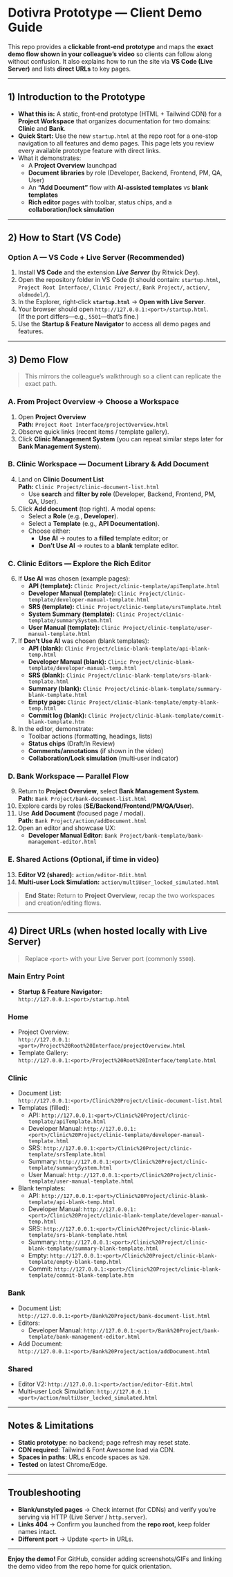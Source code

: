 # Dotivra Prototype — Client Demo Guide

This repo provides a **clickable front‑end prototype** and maps the **exact demo flow shown in your colleague’s video** so clients can follow along without confusion. It also explains how to run the site via **VS Code (Live Server)** and lists **direct URLs** to key pages.

---

## 1) Introduction to the Prototype

- **What this is:** A static, front‑end prototype (HTML + Tailwind CDN) for a **Project Workspace** that organizes documentation for two domains: **Clinic** and **Bank**.
- **Quick Start:** Use the new `startup.html` at the repo root for a one-stop navigation to all features and demo pages. This page lets you review every available prototype feature with direct links.
- What it demonstrates:
  - A **Project Overview** launchpad
  - **Document libraries** by role (Developer, Backend, Frontend, PM, QA, User)
  - An **“Add Document”** flow with **AI‑assisted templates** vs **blank templates**
  - **Rich editor** pages with toolbar, status chips, and a **collaboration/lock simulation**

---

## 2) How to Start (VS Code)

### Option A — VS Code + Live Server (Recommended)
1. Install **VS Code** and the extension **_Live Server_** (by Ritwick Dey).
2. Open the repository folder in VS Code (it should contain: `startup.html`, `Project Root Interface/`, `Clinic Project/`, `Bank Project/`, `action/`, `oldmodel/`).
3. In the Explorer, right‑click **`startup.html`** → **Open with Live Server**.
4. Your browser should open `http://127.0.0.1:<port>/startup.html`.  
   (If the port differs—e.g., `5501`—that’s fine.)
5. Use the **Startup & Feature Navigator** to access all demo pages and features.

---

## 3) Demo Flow

> This mirrors the colleague’s walkthrough so a client can replicate the exact path.

### A. From Project Overview → Choose a Workspace
1. Open **Project Overview**  
   **Path:** `Project Root Interface/projectOverview.html`
2. Observe quick links (recent items / template gallery).
3. Click **Clinic Management System** (you can repeat similar steps later for **Bank Management System**).

### B. Clinic Workspace — Document Library & Add Document
4. Land on **Clinic Document List**  
   **Path:** `Clinic Project/clinic-document-list.html`  
   - Use **search** and **filter by role** (Developer, Backend, Frontend, PM, QA, User).
5. Click **Add document** (top right). A modal opens:
   - Select a **Role** (e.g., **Developer**).
   - Select a **Template** (e.g., **API Documentation**).
   - Choose either:
     - **Use AI** → routes to a **filled** template editor; or
     - **Don’t Use AI** → routes to a **blank** template editor.

### C. Clinic Editors — Explore the Rich Editor
6. If **Use AI** was chosen (example pages):
   - **API (template):** `Clinic Project/clinic-template/apiTemplate.html`
   - **Developer Manual (template):** `Clinic Project/clinic-template/developer-manual-template.html`
   - **SRS (template):** `Clinic Project/clinic-template/srsTemplate.html`
   - **System Summary (template):** `Clinic Project/clinic-template/summarySystem.html`
   - **User Manual (template):** `Clinic Project/clinic-template/user-manual-template.html`
7. If **Don’t Use AI** was chosen (blank templates):
   - **API (blank):** `Clinic Project/clinic-blank-template/api-blank-temp.html`
   - **Developer Manual (blank):** `Clinic Project/clinic-blank-template/developer-manual-temp.html`
   - **SRS (blank):** `Clinic Project/clinic-blank-template/srs-blank-template.html`
   - **Summary (blank):** `Clinic Project/clinic-blank-template/summary-blank-template.html`
   - **Empty page:** `Clinic Project/clinic-blank-template/empty-blank-temp.html`
   - **Commit log (blank):** `Clinic Project/clinic-blank-template/commit-blank-template.htm`
8. In the editor, demonstrate:
   - Toolbar actions (formatting, headings, lists)
   - **Status chips** (Draft/In Review)
   - **Comments/annotations** (if shown in the video)
   - **Collaboration/Lock simulation** (multi‑user indicator)

### D. Bank Workspace — Parallel Flow
9. Return to **Project Overview**, select **Bank Management System**.  
   **Path:** `Bank Project/bank-document-list.html`
10. Explore cards by roles (**SE/Backend/Frontend/PM/QA/User**).
11. Use **Add Document** (focused page / modal).  
    **Path:** `Bank Project/action/addDocument.html`
12. Open an editor and showcase UX:
    - **Developer Manual Editor:** `Bank Project/bank-template/bank-management-editor.html`

### E. Shared Actions (Optional, if time in video)
13. **Editor V2 (shared):** `action/editor-Edit.html`
14. **Multi‑user Lock Simulation:** `action/multiUser_locked_simulated.html`

> **End State:** Return to **Project Overview**, recap the two workspaces and creation/editing flows.

---

## 4) Direct URLs (when hosted locally with Live Server)

> Replace `<port>` with your Live Server port (commonly `5500`).

### Main Entry Point
- **Startup & Feature Navigator:**  
  `http://127.0.0.1:<port>/startup.html`

### Home
- Project Overview:  
  `http://127.0.0.1:<port>/Project%20Root%20Interface/projectOverview.html`
- Template Gallery:  
  `http://127.0.0.1:<port>/Project%20Root%20Interface/template.html`

### Clinic
- Document List:  
  `http://127.0.0.1:<port>/Clinic%20Project/clinic-document-list.html`
- Templates (filled):  
  - API: `http://127.0.0.1:<port>/Clinic%20Project/clinic-template/apiTemplate.html`
  - Developer Manual: `http://127.0.0.1:<port>/Clinic%20Project/clinic-template/developer-manual-template.html`
  - SRS: `http://127.0.0.1:<port>/Clinic%20Project/clinic-template/srsTemplate.html`
  - Summary: `http://127.0.0.1:<port>/Clinic%20Project/clinic-template/summarySystem.html`
  - User Manual: `http://127.0.0.1:<port>/Clinic%20Project/clinic-template/user-manual-template.html`
- Blank templates:
  - API: `http://127.0.0.1:<port>/Clinic%20Project/clinic-blank-template/api-blank-temp.html`
  - Developer Manual: `http://127.0.0.1:<port>/Clinic%20Project/clinic-blank-template/developer-manual-temp.html`
  - SRS: `http://127.0.0.1:<port>/Clinic%20Project/clinic-blank-template/srs-blank-template.html`
  - Summary: `http://127.0.0.1:<port>/Clinic%20Project/clinic-blank-template/summary-blank-template.html`
  - Empty: `http://127.0.0.1:<port>/Clinic%20Project/clinic-blank-template/empty-blank-temp.html`
  - Commit: `http://127.0.0.1:<port>/Clinic%20Project/clinic-blank-template/commit-blank-template.htm`

### Bank
- Document List:  
  `http://127.0.0.1:<port>/Bank%20Project/bank-document-list.html`
- Editors:  
  - Developer Manual: `http://127.0.0.1:<port>/Bank%20Project/bank-template/bank-management-editor.html`
- Add Document:  
  `http://127.0.0.1:<port>/Bank%20Project/action/addDocument.html`

### Shared
- Editor V2: `http://127.0.0.1:<port>/action/editor-Edit.html`
- Multi‑user Lock Simulation: `http://127.0.0.1:<port>/action/multiUser_locked_simulated.html`

---

## Notes & Limitations
- **Static prototype**: no backend; page refresh may reset state.
- **CDN required**: Tailwind & Font Awesome load via CDN.
- **Spaces in paths**: URLs encode spaces as `%20`.
- **Tested** on latest Chrome/Edge.

---

## Troubleshooting
- **Blank/unstyled pages** → Check internet (for CDNs) and verify you’re serving via HTTP (Live Server / `http.server`).
- **Links 404** → Confirm you launched from the **repo root**, keep folder names intact.
- **Different port** → Update `<port>` in URLs.

---

**Enjoy the demo!** For GitHub, consider adding screenshots/GIFs and linking the demo video from the repo home for quick orientation.

